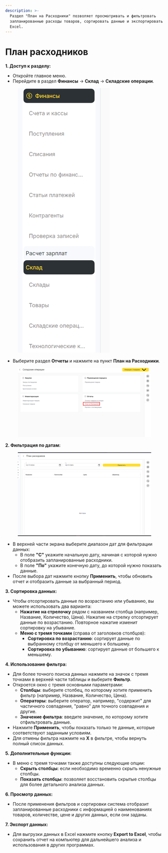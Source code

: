 ```yaml
---
description: >-
  Раздел "План на Расходники" позволяет просматривать и фильтровать
  запланированные расходы товаров, сортировать данные и экспортировать их в
  Excel.
---
```


# План расходников

**1. Доступ к разделу:**

* Откройте главное меню.
* Перейдите в раздел **Финансы** -> **Склад** -> **Складские операции**.

<figure><img src="../../../../.gitbook/assets/image (84).png" alt=""><figcaption></figcaption></figure>

* Выберите раздел **Отчеты** и нажмите на пункт **План на Расходники**.

<figure><img src="../../../../.gitbook/assets/image (85).png" alt=""><figcaption></figcaption></figure>

**2. Фильтрация по датам:**

<figure><img src="../../../../.gitbook/assets/image (382).png" alt=""><figcaption></figcaption></figure>

* В верхней части экрана выберите диапазон дат для фильтрации данных:
  * В поле **"С"** укажите начальную дату, начиная с которой нужно отобразить запланированные расходники.
  * В поле **"По"** укажите конечную дату, до которой нужно показать данные.
* После выбора дат нажмите кнопку **Применить**, чтобы обновить отчет и отобразить данные за выбранный период.

**3. Сортировка данных:**

* Чтобы отсортировать данные по возрастанию или убыванию, вы можете использовать два варианта:
  * **Нажатие на стрелочку** рядом с названием столбца (например, Название, Количество, Цена). Нажатие на стрелку отсортирует данные по возрастанию. Повторное нажатие изменит сортировку на убывание.
  * **Меню с тремя точками** (справа от заголовков столбцов):
    * **Сортировка по возрастанию**: сортирует данные по выбранному столбцу от меньшего к большему.
    * **Сортировка по убыванию**: сортирует данные от большего к меньшему.

**4. Использование фильтра:**

* Для более точного поиска данных нажмите на значок с тремя точками в верхней части таблицы и выберите **Фильтр**.
* Откроется окно с тремя основными параметрами:
  * **Столбцы**: выберите столбец, по которому хотите применить фильтр (например, Название, Количество, Цена).
  * **Операторы**: выберите оператор, например, "содержит" для частичного совпадения, "равно" для точного совпадения и другие.
  * **Значение фильтра**: введите значение, по которому хотите отфильтровать данные.
* Нажмите **Применить**, чтобы показать только те данные, которые соответствуют заданным условиям.
* Для отмены фильтра нажмите на **X** в фильтре, чтобы вернуть полный список данных.

**5. Дополнительные функции:**

* В меню с тремя точками также доступны следующие опции:
  * **Скрыть столбцы**: если необходимо временно скрыть ненужные столбцы.
  * **Показать столбцы**: позволяет восстановить скрытые столбцы для более детального анализа данных.

**6. Просмотр данных:**

* После применения фильтров и сортировки система отобразит запланированные расходники с информацией о наименованиях товаров, количестве, цене и других данных, если они заданы.

**7. Экспорт данных:**

* Для выгрузки данных в Excel нажмите кнопку **Export to Excel**, чтобы сохранить отчет на компьютер для дальнейшего анализа и использования в других программах.
